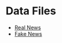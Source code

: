 # Data Files

- [Real News](https://drive.google.com/file/d/17RmmLxYWbSCp1qnwuM68crUDerAD-PAG/view?usp=drive_link)
- [Fake News](https://drive.google.com/file/d/yourfile2link/view?usp=sharing)